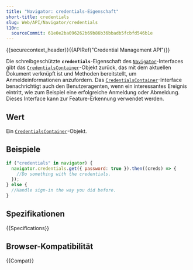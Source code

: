 ```yaml
---
title: "Navigator: credentials-Eigenschaft"
short-title: credentials
slug: Web/API/Navigator/credentials
l10n:
  sourceCommit: 61e0e2ba096262b69b86b36bbadb5fcbfd546b1e
---
```


{{securecontext_header}}{{APIRef("Credential Management API")}}

Die schreibgeschützte **`credentials`**-Eigenschaft des [`Navigator`](/de/docs/Web/API/Navigator)-Interfaces gibt das [`CredentialsContainer`](/de/docs/Web/API/CredentialsContainer)-Objekt zurück, das mit dem aktuellen Dokument verknüpft ist und Methoden bereitstellt, um Anmeldeinformationen anzufordern. Das [`CredentialsContainer`](/de/docs/Web/API/CredentialsContainer)-Interface benachrichtigt auch den Benutzeragenten, wenn ein interessantes Ereignis eintritt, wie zum Beispiel eine erfolgreiche Anmeldung oder Abmeldung. Dieses Interface kann zur Feature-Erkennung verwendet werden.

## Wert

Ein [`CredentialsContainer`](/de/docs/Web/API/CredentialsContainer)-Objekt.

## Beispiele

```js
if ("credentials" in navigator) {
  navigator.credentials.get({ password: true }).then((creds) => {
    //Do something with the credentials.
  });
} else {
  //Handle sign-in the way you did before.
}
```

## Spezifikationen

{{Specifications}}

## Browser-Kompatibilität

{{Compat}}
